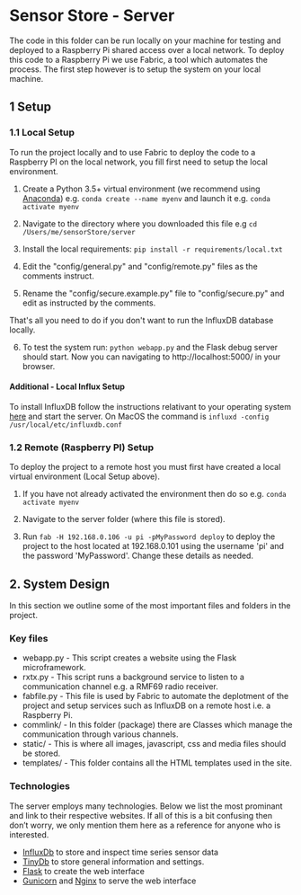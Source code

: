 # Sensor Store - Server
The code in this folder can be run locally on your machine for testing and deployed to a Raspberry Pi shared access over a local network. To deploy this code to a Raspberry Pi we use Fabric, a tool which automates the process. The first step however is to setup the system on your local machine.

## 1 Setup
### 1.1 Local Setup
To run the project locally and to use Fabric to deploy the code to a Raspberry PI on the local network, you fill first need to setup the local environment.

1. Create a Python 3.5+ virtual environment (we recommend using [Anaconda](https://www.anaconda.com/download/)) e.g. `conda create --name myenv` and launch it e.g. `conda activate myenv`

2. Navigate to the directory where you downloaded this file e.g `cd /Users/me/sensorStore/server`

3. Install the local requirements: `pip install -r requirements/local.txt`

4. Edit the "config/general.py" and "config/remote.py" files as the comments instruct.

5. Rename the "config/secure.example.py" file to  "config/secure.py" and edit as instructed by the comments.

That's all you need to do if you don't want to run the InfluxDB database locally.

6. To test the system run: `python webapp.py` and the Flask debug server should start. Now you can navigating to http://localhost:5000/ in your browser.

#### Additional - Local Influx Setup
To install InfluxDB follow the instructions relativant to your operating system [here](https://docs.influxdata.com/influxdb/v1.4/introduction/installation/) and start the server. On MacOS the command is `influxd -config /usr/local/etc/influxdb.conf`


### 1.2 Remote (Raspberry PI) Setup
To deploy the project to a remote host you must first have created a local virtual environment (Local Setup above). 

1. If you have not already activated the environment then do so e.g. `conda activate myenv`

2. Navigate to the server folder (where this file is stored).

3. Run `fab -H 192.168.0.106 -u pi -pMyPassword deploy`
to deploy the project to the host located at 192.168.0.101 using the username 'pi' and the password 'MyPassword'. Change these details as needed.

## 2. System Design
In this section we outline some of the most important files and folders in the project.

### Key files
- webapp.py - This script creates a website using the Flask microframework. 
- rxtx.py - This script runs a background service to  listen to a communication channel e.g. a RMF69 radio receiver.
- fabfile.py - This file is used by Fabric to automate the deplotment of the project and setup services such as InfluxDB on a remote host i.e. a Raspberry Pi.
- commlink/ - In this folder (package) there are Classes which manage the communication through various channels.
- static/ - This is where all images, javascript, css and media files should be stored.
- templates/ - This folder contains all the HTML templates used in the site.

### Technologies
The server employs many technologies. Below we list the most prominant and link to their respective websites. If all of this is a bit confusing then don’t worry, we only mention them here as a reference for anyone who is interested.

- [InfluxDb](https://www.influxdata.com/) to store and inspect time series sensor data
- [TinyDb](http://tinydb.readthedocs.io/) to store general information and settings.
- [Flask](http://flask.pocoo.org/) to create the web interface 
- [Gunicorn](http://gunicorn.org/) and [Nginx](https://www.nginx.com/) to serve the web interface 

